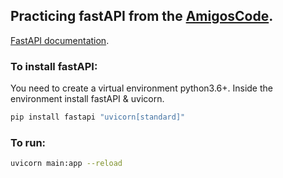 ## Practicing fastAPI from the [AmigosCode](https://www.youtube.com/watch?v=GN6ICac3OXY).

[FastAPI documentation](https://fastapi.tiangolo.com/).

### To install fastAPI:
You need to create a virtual environment python3.6+. Inside the environment install fastAPI & uvicorn.

```bash
pip install fastapi "uvicorn[standard]"
```

### To run:

```bash
uvicorn main:app --reload
```
